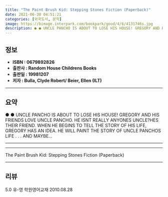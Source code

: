 ```yaml
---
title: "The Paint Brush Kid: Stepping Stones Fiction (Paperback)"
date: 2021-06-30 04:51:21
categories: [외국도서, 문학]
image: https://bimage.interpark.com/bookpark/good/4/6/4131746s.jpg
description: ● ● UNCLE PANCHO IS ABOUT TO LOSE HIS HOUSE! GREGORY AND HIS FRIENDS LOVE UNCLE PANCHO. HE ISNT REALLY ANYONES UNCLE?HES THEIR FRIEND. WHEN HE BEGINS TO TELL
---
```


## **정보**

- **ISBN : 0679892826**
- **출판사 : Random House Childrens Books**
- **출판일 : 19981207**
- **저자 : Bulla, Clyde Robert/ Beier, Ellen (ILT)**

------



## **요약**

●  ●  UNCLE PANCHO IS ABOUT TO LOSE HIS HOUSE! GREGORY AND HIS FRIENDS LOVE UNCLE PANCHO. HE ISNT REALLY ANYONES UNCLE?HES THEIR FRIEND. WHEN HE BEGINS TO TELL THE STORY OF HIS LIFE, GREGORY HAS AN IDEA. HE WILL PAINT THE STORY OF UNCLE PANCHOS LIFE . . . AND MAYBE... 

------



------


The Paint Brush Kid: Stepping Stones Fiction (Paperback) 

------


## **리뷰** 

5.0 유-영 학원영어교재 2010.08.28 <br/>